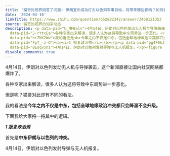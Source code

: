 ```yaml
---
title: '猫哥的视界回答了问题: 伊朗宣布成功打击以色列军事目标，将带来哪些影响？如何看待当前中东局势？'
date: '2024-04-16'
linkTitle: https://www.zhihu.com/question/652882342/answer/3468121353
source: 猫哥的视界的知乎动态
description: <p data-pid="U_MFBalv">4月14日，伊朗对以色列发动无人机与导弹袭击，这个新闻直接让国内社交网络都爆炸了。</p><p
  data-pid="J-rYtcEa">各种专家出来解读，很多人认为这将导致中东局势进一步恶化。</p><p data-pid="HMxmHHBm">但是呢？猫哥对此却有不同的看法。</p><p
  data-pid="hiZKK2Ww">我的看法是<b>今年之内不仅是中东，包括全球地缘政治冲突都只会降温不会升级。</b></p><p data-pid="p8rYeTM6">下面我给大家捋一捋其中的逻辑。</p><p
  data-pid="FpT_-z-O"><b><i>1 报复政治秀</i></b></p><p data-pid="pg4F0kJp">首先是<b>中东伊朗与以色列的冲突。</b></p><p
  data-pid="BEsqvSnz">4月14日，伊朗对以色列发射导弹与无人机报复。</p><figure ...
disable_comments: true
---
```

<p data-pid="U_MFBalv">4月14日，伊朗对以色列发动无人机与导弹袭击，这个新闻直接让国内社交网络都爆炸了。</p><p data-pid="J-rYtcEa">各种专家出来解读，很多人认为这将导致中东局势进一步恶化。</p><p data-pid="HMxmHHBm">但是呢？猫哥对此却有不同的看法。</p><p data-pid="hiZKK2Ww">我的看法是<b>今年之内不仅是中东，包括全球地缘政治冲突都只会降温不会升级。</b></p><p data-pid="p8rYeTM6">下面我给大家捋一捋其中的逻辑。</p><p data-pid="FpT_-z-O"><b><i>1 报复政治秀</i></b></p><p data-pid="pg4F0kJp">首先是<b>中东伊朗与以色列的冲突。</b></p><p data-pid="BEsqvSnz">4月14日，伊朗对以色列发射导弹与无人机报复。</p><figure ...